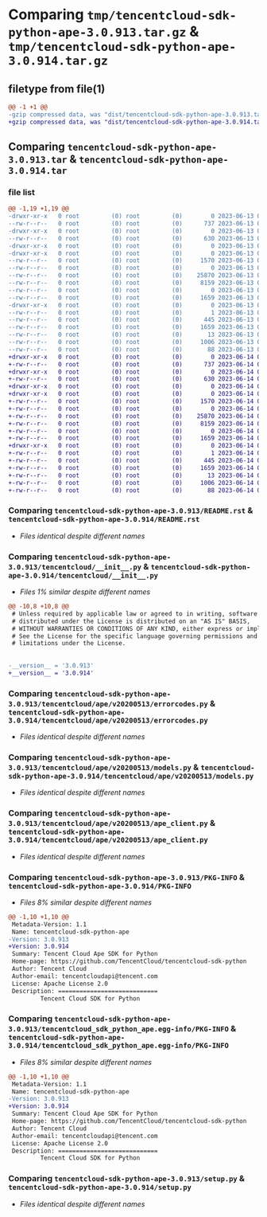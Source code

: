 # Comparing `tmp/tencentcloud-sdk-python-ape-3.0.913.tar.gz` & `tmp/tencentcloud-sdk-python-ape-3.0.914.tar.gz`

## filetype from file(1)

```diff
@@ -1 +1 @@
-gzip compressed data, was "dist/tencentcloud-sdk-python-ape-3.0.913.tar", last modified: Tue Jun 13 02:03:20 2023, max compression
+gzip compressed data, was "dist/tencentcloud-sdk-python-ape-3.0.914.tar", last modified: Wed Jun 14 00:18:10 2023, max compression
```

## Comparing `tencentcloud-sdk-python-ape-3.0.913.tar` & `tencentcloud-sdk-python-ape-3.0.914.tar`

### file list

```diff
@@ -1,19 +1,19 @@
-drwxr-xr-x   0 root         (0) root         (0)        0 2023-06-13 02:03:20.000000 tencentcloud-sdk-python-ape-3.0.913/
--rw-r--r--   0 root         (0) root         (0)      737 2023-06-13 02:03:20.000000 tencentcloud-sdk-python-ape-3.0.913/README.rst
-drwxr-xr-x   0 root         (0) root         (0)        0 2023-06-13 02:03:20.000000 tencentcloud-sdk-python-ape-3.0.913/tencentcloud/
--rw-r--r--   0 root         (0) root         (0)      630 2023-06-13 02:03:20.000000 tencentcloud-sdk-python-ape-3.0.913/tencentcloud/__init__.py
-drwxr-xr-x   0 root         (0) root         (0)        0 2023-06-13 02:03:20.000000 tencentcloud-sdk-python-ape-3.0.913/tencentcloud/ape/
-drwxr-xr-x   0 root         (0) root         (0)        0 2023-06-13 02:03:20.000000 tencentcloud-sdk-python-ape-3.0.913/tencentcloud/ape/v20200513/
--rw-r--r--   0 root         (0) root         (0)     1570 2023-06-13 02:03:20.000000 tencentcloud-sdk-python-ape-3.0.913/tencentcloud/ape/v20200513/errorcodes.py
--rw-r--r--   0 root         (0) root         (0)        0 2023-06-13 02:03:20.000000 tencentcloud-sdk-python-ape-3.0.913/tencentcloud/ape/v20200513/__init__.py
--rw-r--r--   0 root         (0) root         (0)    25870 2023-06-13 02:03:20.000000 tencentcloud-sdk-python-ape-3.0.913/tencentcloud/ape/v20200513/models.py
--rw-r--r--   0 root         (0) root         (0)     8159 2023-06-13 02:03:20.000000 tencentcloud-sdk-python-ape-3.0.913/tencentcloud/ape/v20200513/ape_client.py
--rw-r--r--   0 root         (0) root         (0)        0 2023-06-13 02:03:20.000000 tencentcloud-sdk-python-ape-3.0.913/tencentcloud/ape/__init__.py
--rw-r--r--   0 root         (0) root         (0)     1659 2023-06-13 02:03:20.000000 tencentcloud-sdk-python-ape-3.0.913/PKG-INFO
-drwxr-xr-x   0 root         (0) root         (0)        0 2023-06-13 02:03:20.000000 tencentcloud-sdk-python-ape-3.0.913/tencentcloud_sdk_python_ape.egg-info/
--rw-r--r--   0 root         (0) root         (0)        1 2023-06-13 02:03:20.000000 tencentcloud-sdk-python-ape-3.0.913/tencentcloud_sdk_python_ape.egg-info/dependency_links.txt
--rw-r--r--   0 root         (0) root         (0)      445 2023-06-13 02:03:20.000000 tencentcloud-sdk-python-ape-3.0.913/tencentcloud_sdk_python_ape.egg-info/SOURCES.txt
--rw-r--r--   0 root         (0) root         (0)     1659 2023-06-13 02:03:20.000000 tencentcloud-sdk-python-ape-3.0.913/tencentcloud_sdk_python_ape.egg-info/PKG-INFO
--rw-r--r--   0 root         (0) root         (0)       13 2023-06-13 02:03:20.000000 tencentcloud-sdk-python-ape-3.0.913/tencentcloud_sdk_python_ape.egg-info/top_level.txt
--rw-r--r--   0 root         (0) root         (0)     1006 2023-06-13 02:03:20.000000 tencentcloud-sdk-python-ape-3.0.913/setup.py
--rw-r--r--   0 root         (0) root         (0)       88 2023-06-13 02:03:20.000000 tencentcloud-sdk-python-ape-3.0.913/setup.cfg
+drwxr-xr-x   0 root         (0) root         (0)        0 2023-06-14 00:18:10.000000 tencentcloud-sdk-python-ape-3.0.914/
+-rw-r--r--   0 root         (0) root         (0)      737 2023-06-14 00:18:09.000000 tencentcloud-sdk-python-ape-3.0.914/README.rst
+drwxr-xr-x   0 root         (0) root         (0)        0 2023-06-14 00:18:10.000000 tencentcloud-sdk-python-ape-3.0.914/tencentcloud/
+-rw-r--r--   0 root         (0) root         (0)      630 2023-06-14 00:18:09.000000 tencentcloud-sdk-python-ape-3.0.914/tencentcloud/__init__.py
+drwxr-xr-x   0 root         (0) root         (0)        0 2023-06-14 00:18:10.000000 tencentcloud-sdk-python-ape-3.0.914/tencentcloud/ape/
+drwxr-xr-x   0 root         (0) root         (0)        0 2023-06-14 00:18:10.000000 tencentcloud-sdk-python-ape-3.0.914/tencentcloud/ape/v20200513/
+-rw-r--r--   0 root         (0) root         (0)     1570 2023-06-14 00:18:09.000000 tencentcloud-sdk-python-ape-3.0.914/tencentcloud/ape/v20200513/errorcodes.py
+-rw-r--r--   0 root         (0) root         (0)        0 2023-06-14 00:18:09.000000 tencentcloud-sdk-python-ape-3.0.914/tencentcloud/ape/v20200513/__init__.py
+-rw-r--r--   0 root         (0) root         (0)    25870 2023-06-14 00:18:09.000000 tencentcloud-sdk-python-ape-3.0.914/tencentcloud/ape/v20200513/models.py
+-rw-r--r--   0 root         (0) root         (0)     8159 2023-06-14 00:18:09.000000 tencentcloud-sdk-python-ape-3.0.914/tencentcloud/ape/v20200513/ape_client.py
+-rw-r--r--   0 root         (0) root         (0)        0 2023-06-14 00:18:09.000000 tencentcloud-sdk-python-ape-3.0.914/tencentcloud/ape/__init__.py
+-rw-r--r--   0 root         (0) root         (0)     1659 2023-06-14 00:18:10.000000 tencentcloud-sdk-python-ape-3.0.914/PKG-INFO
+drwxr-xr-x   0 root         (0) root         (0)        0 2023-06-14 00:18:10.000000 tencentcloud-sdk-python-ape-3.0.914/tencentcloud_sdk_python_ape.egg-info/
+-rw-r--r--   0 root         (0) root         (0)        1 2023-06-14 00:18:10.000000 tencentcloud-sdk-python-ape-3.0.914/tencentcloud_sdk_python_ape.egg-info/dependency_links.txt
+-rw-r--r--   0 root         (0) root         (0)      445 2023-06-14 00:18:10.000000 tencentcloud-sdk-python-ape-3.0.914/tencentcloud_sdk_python_ape.egg-info/SOURCES.txt
+-rw-r--r--   0 root         (0) root         (0)     1659 2023-06-14 00:18:10.000000 tencentcloud-sdk-python-ape-3.0.914/tencentcloud_sdk_python_ape.egg-info/PKG-INFO
+-rw-r--r--   0 root         (0) root         (0)       13 2023-06-14 00:18:10.000000 tencentcloud-sdk-python-ape-3.0.914/tencentcloud_sdk_python_ape.egg-info/top_level.txt
+-rw-r--r--   0 root         (0) root         (0)     1006 2023-06-14 00:18:09.000000 tencentcloud-sdk-python-ape-3.0.914/setup.py
+-rw-r--r--   0 root         (0) root         (0)       88 2023-06-14 00:18:10.000000 tencentcloud-sdk-python-ape-3.0.914/setup.cfg
```

### Comparing `tencentcloud-sdk-python-ape-3.0.913/README.rst` & `tencentcloud-sdk-python-ape-3.0.914/README.rst`

 * *Files identical despite different names*

### Comparing `tencentcloud-sdk-python-ape-3.0.913/tencentcloud/__init__.py` & `tencentcloud-sdk-python-ape-3.0.914/tencentcloud/__init__.py`

 * *Files 1% similar despite different names*

```diff
@@ -10,8 +10,8 @@
 # Unless required by applicable law or agreed to in writing, software
 # distributed under the License is distributed on an "AS IS" BASIS,
 # WITHOUT WARRANTIES OR CONDITIONS OF ANY KIND, either express or implied.
 # See the License for the specific language governing permissions and
 # limitations under the License.
 
 
-__version__ = '3.0.913'
+__version__ = '3.0.914'
```

### Comparing `tencentcloud-sdk-python-ape-3.0.913/tencentcloud/ape/v20200513/errorcodes.py` & `tencentcloud-sdk-python-ape-3.0.914/tencentcloud/ape/v20200513/errorcodes.py`

 * *Files identical despite different names*

### Comparing `tencentcloud-sdk-python-ape-3.0.913/tencentcloud/ape/v20200513/models.py` & `tencentcloud-sdk-python-ape-3.0.914/tencentcloud/ape/v20200513/models.py`

 * *Files identical despite different names*

### Comparing `tencentcloud-sdk-python-ape-3.0.913/tencentcloud/ape/v20200513/ape_client.py` & `tencentcloud-sdk-python-ape-3.0.914/tencentcloud/ape/v20200513/ape_client.py`

 * *Files identical despite different names*

### Comparing `tencentcloud-sdk-python-ape-3.0.913/PKG-INFO` & `tencentcloud-sdk-python-ape-3.0.914/PKG-INFO`

 * *Files 8% similar despite different names*

```diff
@@ -1,10 +1,10 @@
 Metadata-Version: 1.1
 Name: tencentcloud-sdk-python-ape
-Version: 3.0.913
+Version: 3.0.914
 Summary: Tencent Cloud Ape SDK for Python
 Home-page: https://github.com/TencentCloud/tencentcloud-sdk-python
 Author: Tencent Cloud
 Author-email: tencentcloudapi@tencent.com
 License: Apache License 2.0
 Description: ============================
         Tencent Cloud SDK for Python
```

### Comparing `tencentcloud-sdk-python-ape-3.0.913/tencentcloud_sdk_python_ape.egg-info/PKG-INFO` & `tencentcloud-sdk-python-ape-3.0.914/tencentcloud_sdk_python_ape.egg-info/PKG-INFO`

 * *Files 8% similar despite different names*

```diff
@@ -1,10 +1,10 @@
 Metadata-Version: 1.1
 Name: tencentcloud-sdk-python-ape
-Version: 3.0.913
+Version: 3.0.914
 Summary: Tencent Cloud Ape SDK for Python
 Home-page: https://github.com/TencentCloud/tencentcloud-sdk-python
 Author: Tencent Cloud
 Author-email: tencentcloudapi@tencent.com
 License: Apache License 2.0
 Description: ============================
         Tencent Cloud SDK for Python
```

### Comparing `tencentcloud-sdk-python-ape-3.0.913/setup.py` & `tencentcloud-sdk-python-ape-3.0.914/setup.py`

 * *Files identical despite different names*


